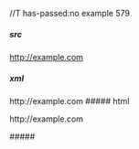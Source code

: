 //T has-passed:no
example 579
##### src
http://example.com
##### xml
<?xml version="1.0" encoding="UTF-8"?>
<!DOCTYPE document SYSTEM "CommonMark.dtd">
<document xmlns="http://commonmark.org/xml/1.0">
  <paragraph>
    <text>http://example.com</text>
  </paragraph>
</document>
##### html
<p>http://example.com</p>
#####
